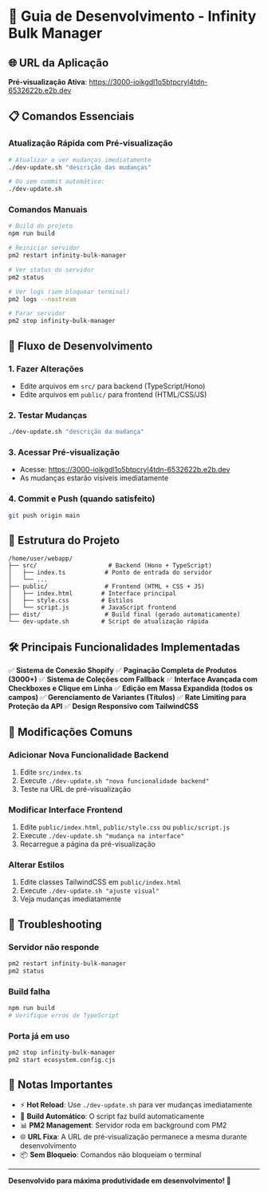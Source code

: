 # 🚀 Guia de Desenvolvimento - Infinity Bulk Manager

## 🌐 URL da Aplicação
**Pré-visualização Ativa**: https://3000-ioikgdl1o5btpcryl4tdn-6532622b.e2b.dev

## 📋 Comandos Essenciais

### Atualização Rápida com Pré-visualização
```bash
# Atualizar e ver mudanças imediatamente
./dev-update.sh "descrição das mudanças"

# Ou sem commit automático:
./dev-update.sh
```

### Comandos Manuais
```bash
# Build do projeto
npm run build

# Reiniciar servidor
pm2 restart infinity-bulk-manager

# Ver status do servidor
pm2 status

# Ver logs (sem bloquear terminal)
pm2 logs --nostream

# Parar servidor
pm2 stop infinity-bulk-manager
```

## 🔄 Fluxo de Desenvolvimento

### 1. Fazer Alterações
- Edite arquivos em `src/` para backend (TypeScript/Hono)
- Edite arquivos em `public/` para frontend (HTML/CSS/JS)

### 2. Testar Mudanças
```bash
./dev-update.sh "descrição da mudança"
```

### 3. Acessar Pré-visualização
- Acesse: https://3000-ioikgdl1o5btpcryl4tdn-6532622b.e2b.dev
- As mudanças estarão visíveis imediatamente

### 4. Commit e Push (quando satisfeito)
```bash
git push origin main
```

## 📁 Estrutura do Projeto

```
/home/user/webapp/
├── src/                    # Backend (Hono + TypeScript)
│   ├── index.ts           # Ponto de entrada do servidor
│   └── ...
├── public/                # Frontend (HTML + CSS + JS)
│   ├── index.html        # Interface principal
│   ├── style.css         # Estilos
│   └── script.js         # JavaScript frontend
├── dist/                  # Build final (gerado automaticamente)
└── dev-update.sh         # Script de atualização rápida
```

## 🛠️ Principais Funcionalidades Implementadas

✅ **Sistema de Conexão Shopify**
✅ **Paginação Completa de Produtos (3000+)**
✅ **Sistema de Coleções com Fallback**
✅ **Interface Avançada com Checkboxes e Clique em Linha**
✅ **Edição em Massa Expandida (todos os campos)**
✅ **Gerenciamento de Variantes (Títulos)**
✅ **Rate Limiting para Proteção da API**
✅ **Design Responsivo com TailwindCSS**

## 🔧 Modificações Comuns

### Adicionar Nova Funcionalidade Backend
1. Edite `src/index.ts`
2. Execute `./dev-update.sh "nova funcionalidade backend"`
3. Teste na URL de pré-visualização

### Modificar Interface Frontend
1. Edite `public/index.html`, `public/style.css` ou `public/script.js`
2. Execute `./dev-update.sh "mudança na interface"`
3. Recarregue a página da pré-visualização

### Alterar Estilos
1. Edite classes TailwindCSS em `public/index.html`
2. Execute `./dev-update.sh "ajuste visual"`
3. Veja mudanças imediatamente

## 🚨 Troubleshooting

### Servidor não responde
```bash
pm2 restart infinity-bulk-manager
pm2 status
```

### Build falha
```bash
npm run build
# Verifique erros de TypeScript
```

### Porta já em uso
```bash
pm2 stop infinity-bulk-manager
pm2 start ecosystem.config.cjs
```

## 📝 Notas Importantes

- ⚡ **Hot Reload**: Use `./dev-update.sh` para ver mudanças imediatamente
- 🔄 **Build Automático**: O script faz build automaticamente
- 📊 **PM2 Management**: Servidor roda em background com PM2
- 🌐 **URL Fixa**: A URL de pré-visualização permanece a mesma durante desenvolvimento
- 📦 **Sem Bloqueio**: Comandos não bloqueiam o terminal

---
**Desenvolvido para máxima produtividade em desenvolvimento! 🚀**